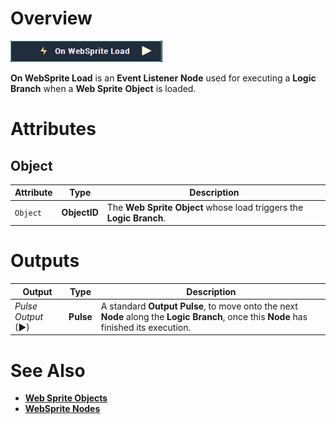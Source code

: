 # Overview

![The On WebSprite Load Node.](../../../.gitbook/assets/node-onwebspriteload.png)


**On WebSprite Load** is an **Event Listener** **Node** used for executing a **Logic Branch** when a **Web Sprite** **Object** is loaded.

# Attributes

## Object

|Attribute|Type|Description|
|---|---|---|
| `Object` | **ObjectID** | The **Web Sprite** **Object** whose load triggers the **Logic Branch**. |



# Outputs

|Output|Type|Description|
|---|---|---|
|*Pulse Output* (►)|**Pulse**|A standard **Output Pulse**, to move onto the next **Node** along the **Logic Branch**, once this **Node** has finished its execution.|

# See Also

* [**Web Sprite Objects**](../../../getting-started/scene-objects/web-sprite.md)
* [**WebSprite Nodes**](../../incari/websprite/README.md)

